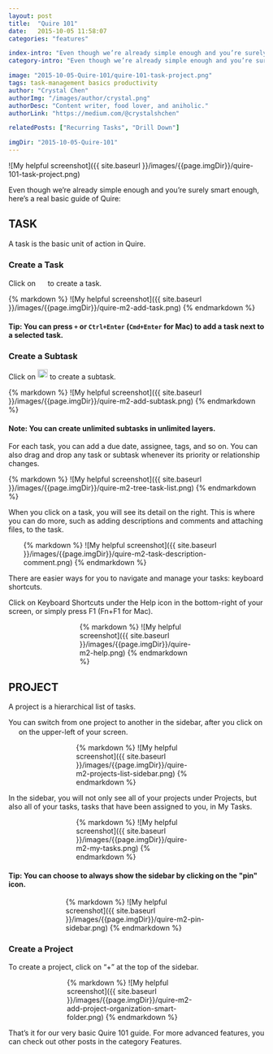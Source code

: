 ```yaml
---
layout: post
title:  "Quire 101"
date:   2015-10-05 11:58:07
categories: "features"

index-intro: "Even though we’re already simple enough and you’re surely smart enough, here’s a real basic guide of Quire. Task: A task is the basic unit of action in Quire."
category-intro: "Even though we’re already simple enough and you’re surely smart enough, here’s a real basic guide of Quire..."

image: "2015-10-05-Quire-101/quire-101-task-project.png"
tags: task-management basics productivity
author: "Crystal Chen"
authorImg: "/images/author/crystal.png"
authorDesc: "Content writer, food lover, and aniholic."
authorLink: "https://medium.com/@crystalshchen"

relatedPosts: ["Recurring Tasks", "Drill Down"]

imgDir: "2015-10-05-Quire-101"
---
```



![My helpful screenshot]({{ site.baseurl }}/images/{{page.imgDir}}/quire-101-task-project.png)

Even though we’re already simple enough and you’re surely smart enough, here’s a real basic guide of Quire:

## TASK

A task is the basic unit of action in Quire.

### Create a Task

Click on <img style="width: 16px; max-height: 16px; display: inline;" src="{{ site.baseurl }}/images/{{page.imgDir}}/add-task.png" /> to create a task.

<div style="max-width: 560px; max-height: 101px; margin: 0 auto;">
{% markdown %}
![My helpful screenshot]({{ site.baseurl }}/images/{{page.imgDir}}/quire-m2-add-task.png)
{% endmarkdown %}
</div>

#### Tip: You can  press ```+``` or ```Ctrl+Enter``` (```Cmd+Enter``` for Mac) to add a task next to a selected task.

### Create a Subtask

Click on <img style="width: 20px; max-height: 16px; display: inline;" src="{{ site.baseurl }}/images/{{page.imgDir}}/add-subtask.png" /> to create a subtask.

<div style="max-width: 560px; max-height: 140px; margin: 0 auto;">
{% markdown %}
![My helpful screenshot]({{ site.baseurl }}/images/{{page.imgDir}}/quire-m2-add-subtask.png)
{% endmarkdown %}
</div>

#### Note: You can create unlimited subtasks in unlimited layers.

For each task, you can add a due date, assignee, tags, and so on. You can also drag and drop any task or subtask whenever its priority or relationship changes.

<div style="max-width: 560px; max-height: 373px; margin: 0 auto;">
{% markdown %}
![My helpful screenshot]({{ site.baseurl }}/images/{{page.imgDir}}/quire-m2-tree-task-list.png)
{% endmarkdown %}
</div>

When you click on a task, you will see its detail on the right. This is where you can do more, such as adding descriptions and comments and attaching files, to the task.

<div style="max-width: 445px; max-height: 585px; margin: 0 auto;">
{% markdown %}
![My helpful screenshot]({{ site.baseurl }}/images/{{page.imgDir}}/quire-m2-task-description-comment.png)
{% endmarkdown %}
</div>

There are easier ways for you to navigate and manage your tasks: keyboard shortcuts.

Click on Keyboard Shortcuts under the Help icon in the bottom-right of your screen, or simply press F1 (Fn+F1 for Mac).

<div style="max-width: 224px; max-height: 160px; margin: 0 auto;">
{% markdown %}
![My helpful screenshot]({{ site.baseurl }}/images/{{page.imgDir}}/quire-m2-help.png)
{% endmarkdown %}
</div>

## PROJECT

A project is a hierarchical list of tasks.

You can switch from one project to another in the sidebar, after you click on <img style="width: 16px; max-height: 14px; display: inline;" src="{{ site.baseurl }}/images/{{page.imgDir}}/quire-m2-hamburger.png" /> on the upper-left of your screen.

<div style="max-width: 238px; max-height: 333px; margin: 0 auto;">
{% markdown %}
![My helpful screenshot]({{ site.baseurl }}/images/{{page.imgDir}}/quire-m2-projects-list-sidebar.png)
{% endmarkdown %}
</div>

In the sidebar, you will not only see all of your projects under Projects, but also all of your tasks, tasks that have been assigned to you, in My Tasks.

<div style="max-width: 238px; max-height: 324px; margin: 0 auto;">
{% markdown %}
![My helpful screenshot]({{ site.baseurl }}/images/{{page.imgDir}}/quire-m2-my-tasks.png)
{% endmarkdown %}
</div>

#### Tip: You can choose to always show the sidebar by clicking on the "pin" icon.

<div style="max-width: 279px; max-height: 86px; margin: 0 auto;">
{% markdown %}
![My helpful screenshot]({{ site.baseurl }}/images/{{page.imgDir}}/quire-m2-pin-sidebar.png)
{% endmarkdown %}
</div>

### Create a Project

To create a project, click on “+” at the top of the sidebar.

<div style="max-width: 274px; max-height: 90px; margin: 0 auto;">
{% markdown %}
![My helpful screenshot]({{ site.baseurl }}/images/{{page.imgDir}}/quire-m2-add-project-organization-smart-folder.png)
{% endmarkdown %}
</div>

That’s it for our very basic Quire 101 guide. For more advanced features, you can check out other posts in the category Features.


[jekyll]:      http://jekyllrb.com
[jekyll-gh]:   https://github.com/jekyll/jekyll
[jekyll-help]: https://github.com/jekyll/jekyll-help
